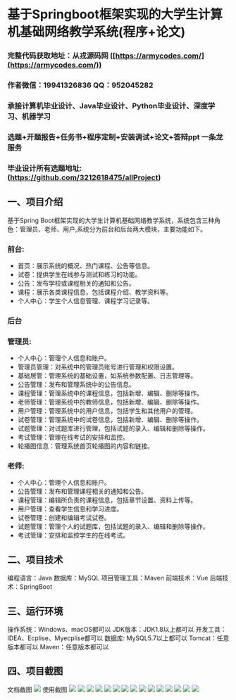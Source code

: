 基于Springboot框架实现的大学生计算机基础网络教学系统(程序+论文)
=
###  完整代码获取地址：从戎源码网 ([https://armycodes.com/](https://armycodes.com/))
###  作者微信：19941326836  QQ：952045282 
###  承接计算机毕业设计、Java毕业设计、Python毕业设计、深度学习、机器学习
###  选题+开题报告+任务书+程序定制+安装调试+论文+答辩ppt 一条龙服务
###  毕业设计所有选题地址:(https://github.com/3212618475/allProject)


一、项目介绍
---
基于Spring Boot框架实现的大学生计算机基础网络教学系统，系统包含三种角色：管理员、老师、用户,系统分为前台和后台两大模块，主要功能如下。
### 前台:
- 首页：展示系统的概况、热门课程、公告等信息。
- 试卷：提供学生在线参与测试和练习的功能。
- 公告：发布学校或课程相关的通知和公告。
- 课程：展示各类课程信息，包括课程介绍、教学资料等。
- 个人中心：学生个人信息管理、课程学习记录等。
### 后台
### 管理员:
- 个人中心：管理个人信息和账户。
- 管理员管理：对系统中的管理员账号进行管理和权限设置。
- 基础居管：管理系统的基础设置，如系统参数配置、日志管理等。
- 公告管理：发布和管理系统中的公告信息。
- 课程管理：管理系统中的课程信息，包括新增、编辑、删除等操作。
- 老师管理：管理系统中的教师信息，包括新增、编辑、删除等操作。
- 用户管理：管理系统中的用户信息，包括学生和其他用户的管理。
- 试卷管理：管理系统中的试卷信息，包括新增、编辑、删除等操作。
- 试题管理：对试题库进行管理，包括试题的录入、编辑和删除等操作。
- 考试管理：管理在线考试的安排和监控。
- 轮播图信息：管理系统首页轮播图的内容和链接。
  
### 老师:
- 个人中心：管理个人信息和账户。
- 公告管理：发布和管理课程相关的通知和公告。
- 课程管理：编辑所负责的课程信息，包括章节设置、资料上传等。
- 用户管理：查看学生信息和学习进度。
- 试卷管理：创建和编辑考试试卷。
- 试题管理：管理个人的试题库，包括试题的录入、编辑和删除等操作。
- 考试管理：安排和监控学生的在线考试。



二、项目技术
---
编程语言：Java
数据库：MySQL
项目管理工具：Maven
前端技术：Vue
后端技术：SpringBoot

三、运行环境
---
操作系统：Windows、macOS都可以
JDK版本：JDK1.8以上都可以
开发工具：IDEA、Ecplise、Myecplise都可以
数据库: MySQL5.7以上都可以
Tomcat：任意版本都可以
Maven：任意版本都可以

四、项目截图
---
文档截图
![](limage/1.png)
使用截图
![](image/1.png)
![](image/2.png)
![](image/3.png)
![](image/4.png)
![](image/5.png)
![](image/6.png)
![](image/7.png)
![](image/8.png)
![](image/9.png)
![](image/10.png)
![](image/11.png)
![](image/12.png)
![](image/13.png)
![](image/14.png)
![](image/15.png)
